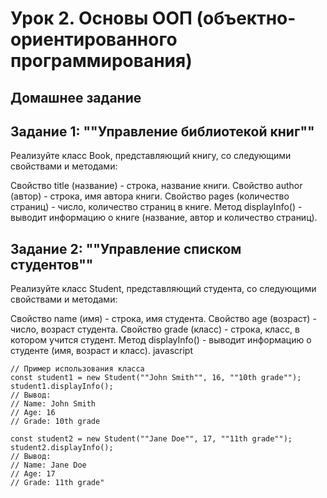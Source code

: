 # Урок 2. Основы ООП (объектно-ориентированного программирования)
## Домашнее задание

## Задание 1: ""Управление библиотекой книг""

Реализуйте класс Book, представляющий книгу, со следующими свойствами и методами:

Свойство title (название) - строка, название книги.
Свойство author (автор) - строка, имя автора книги.
Свойство pages (количество страниц) - число, количество страниц в книге.
Метод displayInfo() - выводит информацию о книге (название, автор и количество страниц).

## Задание 2: ""Управление списком студентов""
Реализуйте класс Student, представляющий студента, со следующими свойствами и методами:

Свойство name (имя) - строка, имя студента.
Свойство age (возраст) - число, возраст студента.
Свойство grade (класс) - строка, класс, в котором учится студент.
Метод displayInfo() - выводит информацию о студенте (имя, возраст и класс).
javascript

```
// Пример использования класса
const student1 = new Student(""John Smith"", 16, ""10th grade"");
student1.displayInfo();
// Вывод:
// Name: John Smith
// Age: 16
// Grade: 10th grade

const student2 = new Student(""Jane Doe"", 17, ""11th grade"");
student2.displayInfo();
// Вывод:
// Name: Jane Doe
// Age: 17
// Grade: 11th grade"
```
